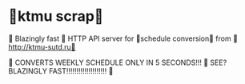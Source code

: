 # 🚀ktmu scrap🚀

🚀 Blazingly fast 🚀 HTTP API server for 🚀schedule conversion🚀 from 🤮http://ktmu-sutd.ru🤮

🚀 CONVERTS WEEKLY SCHEDULE ONLY IN 5 SECONDS!!! 🚀 SEE? BLAZINGLY FAST!!!!!!!!!!!!!!!!!!!! 🚀
